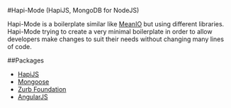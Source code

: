 #Hapi-Mode (HapiJS, MongoDB for NodeJS)

Hapi-Mode is a boilerplate similar like [MeanIO](http://mean.io/) but using different libraries.
Hapi-Mode trying to create a very minimal boilerplate in order to allow developers make changes to suit their needs without changing many lines of code.

##Packages
* [HapiJS](https://github.com/spumko/hapi)
* [Mongoose](http://mongoosejs.com/)
* [Zurb Foundation](http://foundation.zurb.com/)
* [AngularJS](https://angularjs.org/)
